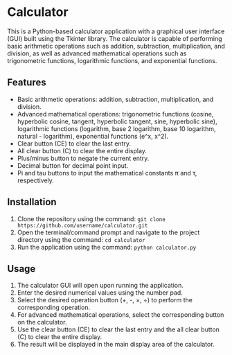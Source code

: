 # Calculator
This is a Python-based calculator application with a graphical user interface (GUI) built using the Tkinter library. The calculator is capable of performing basic arithmetic operations such as addition, subtraction, multiplication, and division, as well as advanced mathematical operations such as trigonometric functions, logarithmic functions, and exponential functions.

## Features
- Basic arithmetic operations: addition, subtraction, multiplication, and division.
- Advanced mathematical operations: trigonometric functions (cosine, hyperbolic cosine, tangent, hyperbolic tangent, sine, hyperbolic sine), logarithmic functions (logarithm, base 2 logarithm, base 10 logarithm, natural - logarithm), exponential functions (e^x, x^2).
- Clear button (CE) to clear the last entry.
- All clear button (C) to clear the entire display.
- Plus/minus button to negate the current entry.
- Decimal button for decimal point input.
- Pi and tau buttons to input the mathematical constants π and τ, respectively.

## Installation
1. Clone the repository using the command: `git clone https://github.com/username/calculator.git`
2. Open the terminal/command prompt and navigate to the project directory using the command: `cd calculator`
3. Run the application using the command: `python calculator.py`

## Usage
1. The calculator GUI will open upon running the application.
2. Enter the desired numerical values using the number pad.
3. Select the desired operation button (+, -, ×, ÷) to perform the corresponding operation.
4. For advanced mathematical operations, select the corresponding button on the calculator.
5. Use the clear button (CE) to clear the last entry and the all clear button (C) to clear the entire display.
6. The result will be displayed in the main display area of the calculator.
